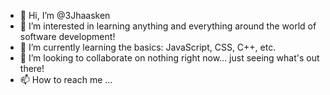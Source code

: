 - 👋 Hi, I’m @3Jhaasken
- 👀 I’m interested in learning anything and everything around the world of software development!
- 🌱 I’m currently learning the basics: JavaScript, CSS, C++, etc.
- 💞️ I’m looking to collaborate on nothing right now... just seeing what's out there!
- 📫 How to reach me ...

<!---
3Jhaasken/3Jhaasken is a ✨ special ✨ repository because its `README.md` (this file) appears on your GitHub profile.
You can click the Preview link to take a look at your changes.
--->
